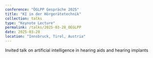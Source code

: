 ```yaml
---
conference: "ÖGLPP Gespräche 2025"
title: "KI in der Hörgerätetechnik"
collection: talks
type: "Keynote Lecture"
permalink: /talks/2025-03-28_OEGLPP
date: 2025-03-28
location: "Innsbruck, Tirol, Austria"
---
```


Invited talk on artificial intelligence in hearing aids and hearing implants
